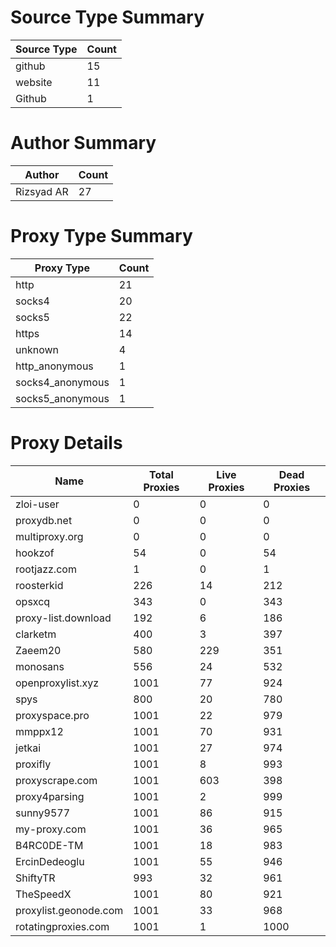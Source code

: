 # Source Type Summary

| Source Type | Count |
|-------------|-------|
| github | 15 |
| website | 11 |
| Github | 1 |


# Author Summary

| Author | Count |
|--------|-------|
| Rizsyad AR | 27 |


# Proxy Type Summary

| Proxy Type | Count |
|------------|-------|
| http | 21 |
| socks4 | 20 |
| socks5 | 22 |
| https | 14 |
| unknown | 4 |
| http_anonymous | 1 |
| socks4_anonymous | 1 |
| socks5_anonymous | 1 |


# Proxy Details

| Name | Total Proxies | Live Proxies | Dead Proxies |
|------|---------------|--------------|---------------|
| zloi-user | 0 | 0 | 0 |
| proxydb.net | 0 | 0 | 0 |
| multiproxy.org | 0 | 0 | 0 |
| hookzof | 54 | 0 | 54 |
| rootjazz.com | 1 | 0 | 1 |
| roosterkid | 226 | 14 | 212 |
| opsxcq | 343 | 0 | 343 |
| proxy-list.download | 192 | 6 | 186 |
| clarketm | 400 | 3 | 397 |
| Zaeem20 | 580 | 229 | 351 |
| monosans | 556 | 24 | 532 |
| openproxylist.xyz | 1001 | 77 | 924 |
| spys | 800 | 20 | 780 |
| proxyspace.pro | 1001 | 22 | 979 |
| mmppx12 | 1001 | 70 | 931 |
| jetkai | 1001 | 27 | 974 |
| proxifly | 1001 | 8 | 993 |
| proxyscrape.com | 1001 | 603 | 398 |
| proxy4parsing | 1001 | 2 | 999 |
| sunny9577 | 1001 | 86 | 915 |
| my-proxy.com | 1001 | 36 | 965 |
| B4RC0DE-TM | 1001 | 18 | 983 |
| ErcinDedeoglu | 1001 | 55 | 946 |
| ShiftyTR | 993 | 32 | 961 |
| TheSpeedX | 1001 | 80 | 921 |
| proxylist.geonode.com | 1001 | 33 | 968 |
| rotatingproxies.com | 1001 | 1 | 1000 |
